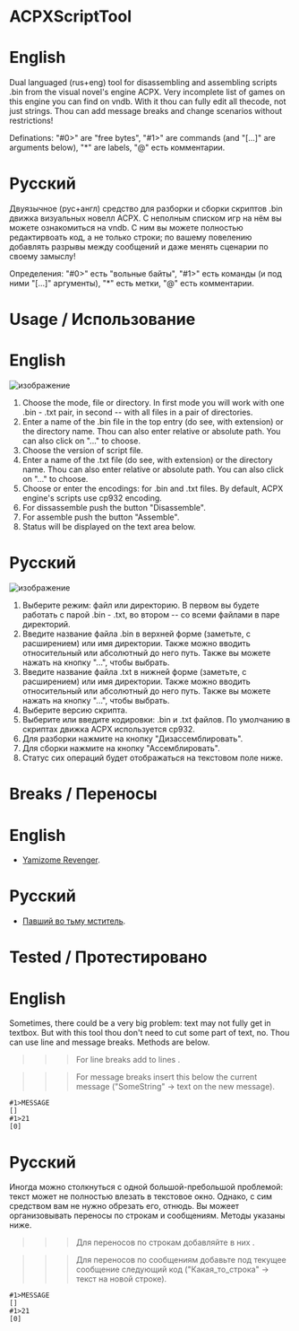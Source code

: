 # ACPXScriptTool
# English
Dual languaged (rus+eng) tool for disassembling and assembling scripts .bin from the visual novel's engine ACPX. Very incomplete list of games on this engine you can find on vndb. With it thou can fully edit all thecode, not just strings. Thou can add message breaks and change scenarios without restrictions!

Definations: "#0>" are "free bytes", "#1>" are commands (and "[...]" are arguments below), "*" are labels, "@" есть комментарии.

# Русский
Двуязычное (рус+англ) средство для разборки и сборки скриптов .bin движка визуальных новелл ACPX. С неполным списком игр на нём вы можете ознакомиться на vndb. С ним вы можете полностью редактирвоать код, а не только строки; по вашему повелению добавлять разрывы между сообщений и даже менять сценарии по своему замыслу!

Определения: "#0>" есть "вольные байты", "#1>" есть команды (и под ними "[...]" аргументы), "*" есть метки, "@" есть комментарии.

# Usage / Использование
# English
![изображение](https://user-images.githubusercontent.com/66121918/214245322-3512616e-17c5-4008-b2d4-a78d4689fc89.png)

1. Choose the mode, file or directory. In first mode you will work with one .bin - .txt pair, in second -- with all files in a pair of directories.
2. Enter a name of the .bin file in the top entry (do see, with extension) or the directory name. Thou can also enter relative or absolute path. You can also click on "..." to choose.
3. Choose the version of script file.
4. Enter a name of the .txt file (do see, with extension) or the directory name. Thou can also enter relative or absolute path. You can also click on "..." to choose.
5. Choose or enter the encodings: for .bin and .txt files. By default, ACPX engine's scripts use cp932 encoding.
6. For dissassemble push the button "Disassemble".
7. For assemble push the button "Assemble".
8. Status will be displayed on the text area below.

# Русский
![изображение](https://user-images.githubusercontent.com/66121918/214245251-cecf372e-2a5d-49d4-ab9d-f2e443d82798.png)

1. Выберите режим: файл или директорию. В первом вы будете работать с парой .bin - .txt, во втором -- со всеми файлами в паре директорий.
2. Введите название файла .bin в верхней форме (заметьте, с расширением) или имя директории. Также можно вводить относительный или абсолютный до него путь. Также вы можете нажать на кнопку "...", чтобы выбрать.
3. Введите название файла .txt в нижней форме (заметьте, с расширением) или имя директории. Также можно вводить относительный или абсолютный до него путь. Также вы можете нажать на кнопку "...", чтобы выбрать.
4. Выберите версию скрипта.
5. Выберите или введите кодировки: .bin и .txt файлов. По умолчанию в скриптах движка ACPX используется cp932.
6. Для разборки нажмите на кнопку "Дизассемблировать".
7. Для сборки нажмите на кнопку "Ассемблировать".
8. Статус сих операций будет отображаться на текстовом поле ниже.

# Breaks / Переносы
# English
- [Yamizome Revenger](https://vndb.org/v22739).

# Русский
- [Павший во тьму мститель](https://vndb.org/v22739).

# Tested / Протестировано
# English
Sometimes, there could be a very big problem: text may not fully get in textbox. But with this tool thou don't need to cut some part of text, no. Thou can use line and message breaks. Methods are below.
>>> For line breaks add to lines <r>.

>>> For message breaks insert this below the current message ("SomeString" -> text on the new message).

```
#1>MESSAGE 
[]
#1>21 
[0]
```

# Русский
Иногда можно столкнуться с одной большой-пребольшой проблемой: текст может не полностью влезать в текстовое окно. Однако, с сим средством вам не нужно обрезать его, отнюдь. Вы можеет организовывать переносы по строкам и сообщениям. Методы указаны ниже.
>>> Для переносов по строкам добавляйте в них <r>.

>>>Для переносов по сообщениям добавьте под текущее сообщение следующий код ("Какая_то_строка" -> текст на новой строке).

```
#1>MESSAGE 
[]
#1>21 
[0]
```

